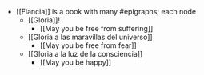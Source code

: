 - [[Flancia]] is a book with many #epigraphs; each node 
  - [[Gloria]]!
    - [[May you be free from suffering]]
  - [[Gloria a las maravillas del universo]]
    - [[May you be free from fear]]
  - [[Gloria a la luz de la consciencia]]
    - [[May you be happy]]